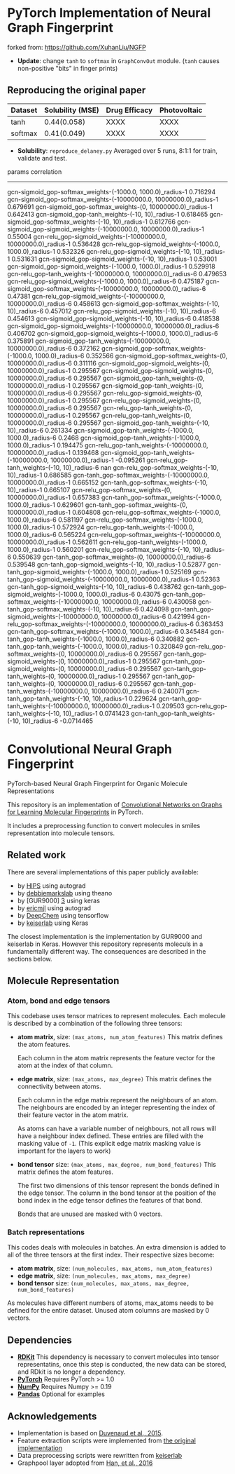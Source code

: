 # PyTorch Implementation of Neural Graph Fingerprint
forked from: https://github.com/XuhanLiu/NGFP

* **Update**: change `tanh` to `softmax` in `GraphConvOut` module. (`tanh` causes non-positive "bits" in finger prints)
## Reproducing the original paper

| Dataset  | Solubility (MSE) | Drug Efficacy | Photovoltaic
| :------- | ------------     | ------------  | -------
| tanh     | 0.44(0.058)      | XXXX          | XXXX
| softmax  | 0.41(0.049)      | XXXX          | XXXX

* **Solubility**: `reproduce_delaney.py` Averaged over 5 runs, 8:1:1 for train, validate and test.

params                                                                correlation
------------------------------------------------------------------  -------------
gcn-sigmoid_gop-softmax_weights-(-1000.0, 1000.0)_radius-1              0.716294
gcn-sigmoid_gop-softmax_weights-(-10000000.0, 10000000.0)_radius-1      0.679691
gcn-sigmoid_gop-softmax_weights-(0, 10000000.0)_radius-1                0.642413
gcn-sigmoid_gop-tanh_weights-(-10, 10)_radius-1                         0.618465
gcn-sigmoid_gop-softmax_weights-(-10, 10)_radius-1                      0.612766
gcn-sigmoid_gop-sigmoid_weights-(-10000000.0, 10000000.0)_radius-1      0.55004
gcn-relu_gop-sigmoid_weights-(-10000000.0, 10000000.0)_radius-1         0.536428
gcn-relu_gop-sigmoid_weights-(-1000.0, 1000.0)_radius-1                 0.532326
gcn-relu_gop-sigmoid_weights-(-10, 10)_radius-1                         0.531631
gcn-sigmoid_gop-sigmoid_weights-(-10, 10)_radius-1                      0.53001
gcn-sigmoid_gop-sigmoid_weights-(-1000.0, 1000.0)_radius-1              0.529918
gcn-relu_gop-tanh_weights-(-10000000.0, 10000000.0)_radius-6            0.479653
gcn-relu_gop-sigmoid_weights-(-1000.0, 1000.0)_radius-6                 0.475187
gcn-sigmoid_gop-softmax_weights-(-10000000.0, 10000000.0)_radius-6      0.47381
gcn-relu_gop-sigmoid_weights-(-10000000.0, 10000000.0)_radius-6         0.458613
gcn-sigmoid_gop-softmax_weights-(-10, 10)_radius-6                      0.457012
gcn-relu_gop-sigmoid_weights-(-10, 10)_radius-6                         0.454613
gcn-sigmoid_gop-sigmoid_weights-(-10, 10)_radius-6                      0.418538
gcn-sigmoid_gop-sigmoid_weights-(-10000000.0, 10000000.0)_radius-6      0.406702
gcn-sigmoid_gop-sigmoid_weights-(-1000.0, 1000.0)_radius-6              0.375891
gcn-sigmoid_gop-tanh_weights-(-10000000.0, 10000000.0)_radius-6         0.372162
gcn-sigmoid_gop-softmax_weights-(-1000.0, 1000.0)_radius-6              0.352566
gcn-sigmoid_gop-softmax_weights-(0, 10000000.0)_radius-6                0.311116
gcn-sigmoid_gop-sigmoid_weights-(0, 10000000.0)_radius-1                0.295567
gcn-sigmoid_gop-sigmoid_weights-(0, 10000000.0)_radius-6                0.295567
gcn-sigmoid_gop-tanh_weights-(0, 10000000.0)_radius-1                   0.295567
gcn-sigmoid_gop-tanh_weights-(0, 10000000.0)_radius-6                   0.295567
gcn-relu_gop-sigmoid_weights-(0, 10000000.0)_radius-1                   0.295567
gcn-relu_gop-sigmoid_weights-(0, 10000000.0)_radius-6                   0.295567
gcn-relu_gop-tanh_weights-(0, 10000000.0)_radius-1                      0.295567
gcn-relu_gop-tanh_weights-(0, 10000000.0)_radius-6                      0.295567
gcn-sigmoid_gop-tanh_weights-(-10, 10)_radius-6                         0.261334
gcn-sigmoid_gop-tanh_weights-(-1000.0, 1000.0)_radius-6                 0.2468
gcn-sigmoid_gop-tanh_weights-(-1000.0, 1000.0)_radius-1                 0.194475
gcn-relu_gop-tanh_weights-(-10000000.0, 10000000.0)_radius-1            0.139468
gcn-sigmoid_gop-tanh_weights-(-10000000.0, 10000000.0)_radius-1        -0.095261
gcn-relu_gop-tanh_weights-(-10, 10)_radius-6                          nan
gcn-relu_gop-softmax_weights-(-10, 10)_radius-1                         0.686585
gcn-tanh_gop-softmax_weights-(-10000000.0, 10000000.0)_radius-1         0.665152
gcn-tanh_gop-softmax_weights-(-10, 10)_radius-1                         0.665107
gcn-relu_gop-softmax_weights-(0, 10000000.0)_radius-1                   0.657383
gcn-tanh_gop-softmax_weights-(-1000.0, 1000.0)_radius-1                 0.629601
gcn-tanh_gop-softmax_weights-(0, 10000000.0)_radius-1                   0.604808
gcn-relu_gop-softmax_weights-(-1000.0, 1000.0)_radius-6                 0.581197
gcn-relu_gop-softmax_weights-(-1000.0, 1000.0)_radius-1                 0.572924
gcn-relu_gop-tanh_weights-(-1000.0, 1000.0)_radius-6                    0.565224
gcn-relu_gop-softmax_weights-(-10000000.0, 10000000.0)_radius-1         0.562611
gcn-relu_gop-tanh_weights-(-1000.0, 1000.0)_radius-1                    0.560201
gcn-relu_gop-softmax_weights-(-10, 10)_radius-6                         0.550639
gcn-tanh_gop-softmax_weights-(0, 10000000.0)_radius-6                   0.539548
gcn-tanh_gop-sigmoid_weights-(-10, 10)_radius-1                         0.52877
gcn-tanh_gop-sigmoid_weights-(-1000.0, 1000.0)_radius-1                 0.525169
gcn-tanh_gop-sigmoid_weights-(-10000000.0, 10000000.0)_radius-1         0.52363
gcn-tanh_gop-sigmoid_weights-(-10, 10)_radius-6                         0.438762
gcn-tanh_gop-sigmoid_weights-(-1000.0, 1000.0)_radius-6                 0.43075
gcn-tanh_gop-softmax_weights-(-10000000.0, 10000000.0)_radius-6         0.430058
gcn-tanh_gop-softmax_weights-(-10, 10)_radius-6                         0.424098
gcn-tanh_gop-sigmoid_weights-(-10000000.0, 10000000.0)_radius-6         0.421994
gcn-relu_gop-softmax_weights-(-10000000.0, 10000000.0)_radius-6         0.363453
gcn-tanh_gop-softmax_weights-(-1000.0, 1000.0)_radius-6                 0.345484
gcn-tanh_gop-tanh_weights-(-1000.0, 1000.0)_radius-6                    0.340882
gcn-tanh_gop-tanh_weights-(-1000.0, 1000.0)_radius-1                    0.320849
gcn-relu_gop-softmax_weights-(0, 10000000.0)_radius-6                   0.295567
gcn-tanh_gop-sigmoid_weights-(0, 10000000.0)_radius-1                   0.295567
gcn-tanh_gop-sigmoid_weights-(0, 10000000.0)_radius-6                   0.295567
gcn-tanh_gop-tanh_weights-(0, 10000000.0)_radius-1                      0.295567
gcn-tanh_gop-tanh_weights-(0, 10000000.0)_radius-6                      0.295567
gcn-tanh_gop-tanh_weights-(-10000000.0, 10000000.0)_radius-6            0.240071
gcn-tanh_gop-tanh_weights-(-10, 10)_radius-1                            0.229624
gcn-tanh_gop-tanh_weights-(-10000000.0, 10000000.0)_radius-1            0.209503
gcn-relu_gop-tanh_weights-(-10, 10)_radius-1                            0.0741423
gcn-tanh_gop-tanh_weights-(-10, 10)_radius-6                           -0.0714465

# Convolutional Neural Graph Fingerprint
PyTorch-based Neural Graph Fingerprint for Organic Molecule Representations

This repository is an implementation of [Convolutional Networks on Graphs for Learning Molecular Fingerprints][NGF-paper] in PyTorch.

It includes a preprocessing function to convert molecules in smiles representation
into molecule tensors.

## Related work

There are several implementations of this paper publicly available:
 - by [HIPS][1] using autograd
 - by [debbiemarkslab][2] using theano
 - by [GUR9000] [3] using keras
 - by [ericmjl][4] using autograd
 - by [DeepChem][5] using tensorflow
 - by [keiserlab][6] using Keras

The closest implementation is the implementation by GUR9000 and keiserlab in Keras. However this
repository represents moleculs in a fundamentally different way. The consequences
are described in the sections below.

## Molecule Representation

### Atom, bond and edge tensors
This codebase uses tensor matrices to represent molecules. Each molecule is
described by a combination of the following three tensors:

   - **atom matrix**, size: `(max_atoms, num_atom_features)`
   	 This matrix defines the atom features.

     Each column in the atom matrix represents the feature vector for the atom at
     the index of that column.

   - **edge matrix**, size: `(max_atoms, max_degree)`
     This matrix defines the connectivity between atoms.

     Each column in the edge matrix represent the neighbours of an atom. The
     neighbours are encoded by an integer representing the index of their feature
     vector in the atom matrix.

     As atoms can have a variable number of neighbours, not all rows will have a
     neighbour index defined. These entries are filled with the masking value of
     `-1`. (This explicit edge matrix masking value is important for the layers
     to work)

   - **bond tensor** size: `(max_atoms, max_degree, num_bond_features)`
   	 This matrix defines the atom features.

   	 The first two dimensions of this tensor represent the bonds defined in the
   	 edge tensor. The column in the bond tensor at the position of the bond index
   	 in the edge tensor defines the features of that bond.

   	 Bonds that are unused are masked with 0 vectors.


### Batch representations

 This codes deals with molecules in batches. An extra dimension is added to all
 of the three tensors at the first index. Their respective sizes become:

 - **atom matrix**, size: `(num_molecules, max_atoms, num_atom_features)`
 - **edge matrix**, size: `(num_molecules, max_atoms, max_degree)`
 - **bond tensor** size: `(num_molecules, max_atoms, max_degree, num_bond_features)`

As molecules have different numbers of atoms, max_atoms needs to be defined for
the entire dataset. Unused atom columns are masked by 0 vectors.


## Dependencies
- [**RDKit**](http://www.rdkit.org/) This dependency is necessary to convert molecules into tensor
representatins, once this step is conducted, the new data can be stored, and RDkit
is no longer a dependency.
- [**PyTorch**](https://PyTorch.org/) Requires PyTorch >= 1.0
- [**NumPy**](http://www.numpy.org/) Requires Numpy >= 0.19
- [**Pandas**](http://www.pandas.org) Optional for examples

## Acknowledgements
- Implementation is based on [Duvenaud et al., 2015][NGF-paper].
- Feature extraction scripts were implemented from [the original implementation][1]
- Data preprocessing scripts were rewritten from [keiserlab][3]
- Graphpool layer adopted from [Han, et al., 2016][DeepChem-paper]

[NGF-paper]: https://arxiv.org/abs/1509.09292
[DeepChem-paper]:https://arxiv.org/abs/1611.03199
[keiserlab]: //http://www.keiserlab.org/
[1]: https://github.com/HIPS/neural-fingerprint
[2]: https://github.com/debbiemarkslab/neural-fingerprint-theano
[3]: https://github.com/GUR9000/KerasNeuralFingerprint
[4]: https://github.com/ericmjl/graph-fingerprint
[5]: https://github.com/deepchem/deepchem
[6]: https://github.com/keiserlab/keras-neural-graph-fingerprint
